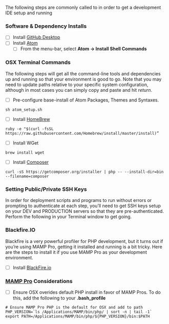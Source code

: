The following steps are commonly called to in order to get a development IDE setup and running

### Software & Dependency Installs

- [ ] Install [GitHub Desktop](http://desktop.github.com)
- [ ] Install [Atom](http://atom.io/)
	- [ ] From the menu-bar, select **Atom -> Install Shell Commands**

### OSX Terminal Commands

The following steps will get all the command-line tools and dependencies up and running so that your environment is good to go. Note that you may need to update paths relative to your specific system configuration, although in most cases you can simply copy and paste and hit *return*.

- [ ] Pre-configure base-install of Atom Packages, Themes and Syntaxes.
```shell
sh atom_setup.sh
```
- [ ] Install [HomeBrew](http://brew.sh/)
```shell
ruby -e "$(curl -fsSL https://raw.githubusercontent.com/Homebrew/install/master/install)”
```
- [ ] Install WGet
```shell
brew install wget
```
- [ ] Install [Composer](http://getcomposer.org)
```shell
curl -sS https://getcomposer.org/installer | php -- --install-dir=bin --filename=composer
```

### Setting Public/Private SSH Keys
In order for deployment scripts and programs to run without errors or prompting to authenticate at each step, you’ll need to get SSH keys setup on your DEV and PRODUCTION servers so that they are pre-authenticated.  Perform the following in your Terminal window to get going.

### Blackfire.IO

Blackfire is a very powerful profiler for PHP development, but it turns out if you’re using MAMP Pro, getting it installed and running is a bit tricky. Here are the steps to install it if you use MAMP Pro as your development environment.

- [ ] Install [BlackFire.io](http://blackfire.io)


### [MAMP Pro](http://www.mamp.info) Considerations

- [ ] Ensure OSX overides default PHP install in favor of MAMP Pros. To do this, add the following to your **.bash_profile**
```shell
# Ensure MAMP Pro PHP is the default for OSX and add to path
PHP_VERSION=`ls /Applications/MAMP/bin/php/ | sort -n | tail -1`
export PATH=/Applications/MAMP/bin/php/${PHP_VERSION}/bin:$PATH
```

